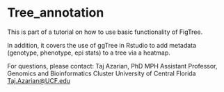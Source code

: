 # Tree_annotation

This is part of a tutorial on how to use basic functionality of FigTree.  

In addition, it covers the use of ggTree in Rstudio to add metadata (genotype, phenotype, epi stats) to a tree via a heatmap.

For questions, please contact:
Taj Azarian, PhD MPH
Assistant Professor, Genomics and Bioinformatics Cluster
University of Central Florida 
<Taj.Azarian@UCF.edu> 
